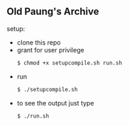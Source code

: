 ## Old Paung's Archive

setup: 
- clone this repo 
- grant for user privilege
  ```bash
  $ chmod +x setupcompile.sh run.sh
  ```
- run
  ```bash
  $ ./setupcompile.sh
  ```
- to see the output just type
  ```bash
  $ ./run.sh
  ```
